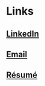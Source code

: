 # Links

## [LinkedIn](https://www.linkedin.com/in/carson-m-brown/)
## [Email](mailto:carson.mattox@gmail.com)
## [Résumé](https://drive.google.com/file/d/10TAHnDrL2GU9Td1HtAVgZhIFvhIrZqoB/view?usp=sharing)



<!--
**CarsonMBrown/CarsonMBrown** is a ✨ _special_ ✨ repository because its `README.md` (this file) appears on your GitHub profile.

Here are some ideas to get you started:

- 🔭 I’m currently working on ...
- 🌱 I’m currently learning ...
- 👯 I’m looking to collaborate on ...
- 🤔 I’m looking for help with ...
- 💬 Ask me about ...
- 📫 How to reach me: ...
- 😄 Pronouns: ...
- ⚡ Fun fact: ...
-->
